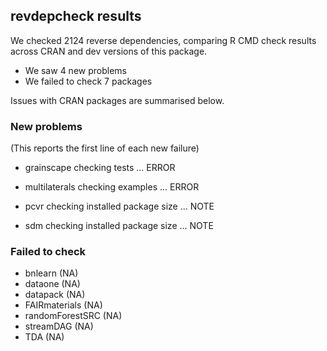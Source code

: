 ## revdepcheck results

We checked 2124 reverse dependencies, comparing R CMD check results across CRAN and dev versions of this package.

 * We saw 4 new problems
 * We failed to check 7 packages

Issues with CRAN packages are summarised below.

### New problems
(This reports the first line of each new failure)

* grainscape
  checking tests ... ERROR

* multilaterals
  checking examples ... ERROR

* pcvr
  checking installed package size ... NOTE

* sdm
  checking installed package size ... NOTE

### Failed to check

* bnlearn         (NA)
* dataone         (NA)
* datapack        (NA)
* FAIRmaterials   (NA)
* randomForestSRC (NA)
* streamDAG       (NA)
* TDA             (NA)
